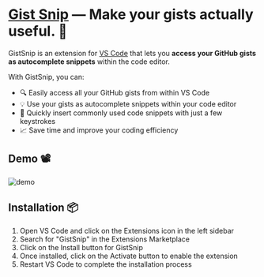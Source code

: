 # [Gist Snip](https://github.com/VaibhavAcharya/gist-snip) — Make your gists actually useful. 🚀

GistSnip is an extension for [VS Code](https://code.visualstudio.com) that lets you **access your GitHub gists as autocomplete snippets** within the code editor.

With GistSnip, you can:
- 🔍 Easily access all your GitHub gists from within VS Code
- 💡 Use your gists as autocomplete snippets within your code editor
- 📝 Quickly insert commonly used code snippets with just a few keystrokes
- 📈 Save time and improve your coding efficiency

## Demo 📽
![demo](demo.gif)

## Installation 📦

1. Open VS Code and click on the Extensions icon in the left sidebar
2. Search for "GistSnip" in the Extensions Marketplace
3. Click on the Install button for GistSnip
4. Once installed, click on the Activate button to enable the extension
5. Restart VS Code to complete the installation process
